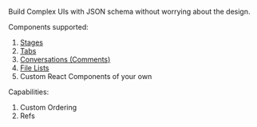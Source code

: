 Build Complex UIs with JSON schema without worrying about the design.

Components supported:

1. [Stages](https://priyank-r-jsonrenderer-playground.netlify.app/?path=/story/01-playground--stages)
2. [Tabs](https://priyank-r-jsonrenderer-playground.netlify.app/?path=/story/01-playground--tabs)
3. [Conversations (Comments)](https://priyank-r-jsonrenderer-playground.netlify.app/?path=/story/01-playground--conversations)
4. [File Lists](https://priyank-r-jsonrenderer-playground.netlify.app/?path=/story/01-playground--file-list)
5. Custom React Components of your own

Capabilities: 

1. Custom Ordering
2. Refs
